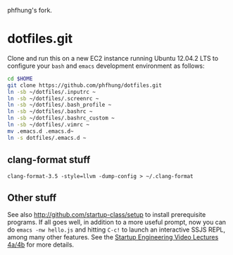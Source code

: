 phfhung's fork.

dotfiles.git
============
Clone and run this on a new EC2 instance running Ubuntu 12.04.2 LTS to
configure your `bash` and `emacs` development environment as follows:

```sh
cd $HOME
git clone https://github.com/phfhung/dotfiles.git
ln -sb ~/dotfiles/.inputrc ~
ln -sb ~/dotfiles/.screenrc ~
ln -sb ~/dotfiles/.bash_profile ~
ln -sb ~/dotfiles/.bashrc ~
ln -sb ~/dotfiles/.bashrc_custom ~
ln -sb ~/dotfiles/.vimrc ~
mv .emacs.d .emacs.d~
ln -s dotfiles/.emacs.d ~
```

## clang-format stuff
```
clang-format-3.5 -style=llvm -dump-config > ~/.clang-format
```

## Other stuff

See also http://github.com/startup-class/setup to install prerequisite
programs. If all goes well, in addition to a more useful prompt, now you can
do `emacs -nw hello.js` and hitting `C-c!` to launch an interactive SSJS
REPL, among many other features. See the
[Startup Engineering Video Lectures 4a/4b](https://class.coursera.org/startup-001/lecture/index)
for more details.
